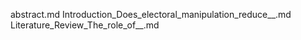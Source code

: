 abstract.md
Introduction_Does_electoral_manipulation_reduce__.md
Literature_Review_The_role_of__.md
